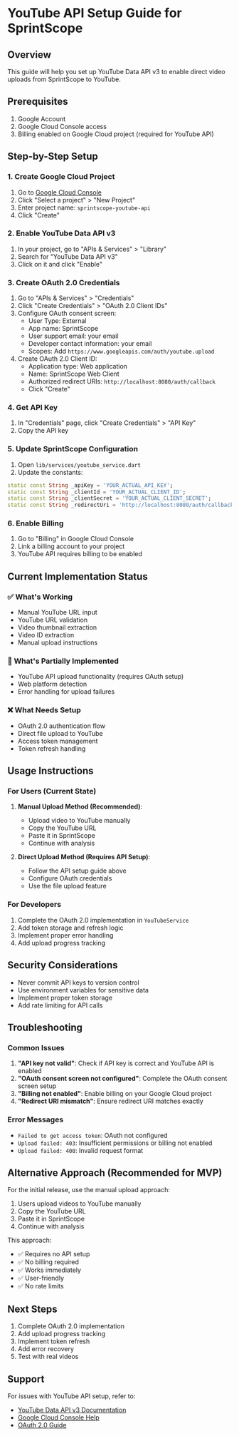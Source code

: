 # YouTube API Setup Guide for SprintScope

## Overview
This guide will help you set up YouTube Data API v3 to enable direct video uploads from SprintScope to YouTube.

## Prerequisites
1. Google Account
2. Google Cloud Console access
3. Billing enabled on Google Cloud project (required for YouTube API)

## Step-by-Step Setup

### 1. Create Google Cloud Project
1. Go to [Google Cloud Console](https://console.cloud.google.com/)
2. Click "Select a project" > "New Project"
3. Enter project name: `sprintscope-youtube-api`
4. Click "Create"

### 2. Enable YouTube Data API v3
1. In your project, go to "APIs & Services" > "Library"
2. Search for "YouTube Data API v3"
3. Click on it and click "Enable"

### 3. Create OAuth 2.0 Credentials
1. Go to "APIs & Services" > "Credentials"
2. Click "Create Credentials" > "OAuth 2.0 Client IDs"
3. Configure OAuth consent screen:
   - User Type: External
   - App name: SprintScope
   - User support email: your email
   - Developer contact information: your email
   - Scopes: Add `https://www.googleapis.com/auth/youtube.upload`
4. Create OAuth 2.0 Client ID:
   - Application type: Web application
   - Name: SprintScope Web Client
   - Authorized redirect URIs: `http://localhost:8080/auth/callback`
   - Click "Create"

### 4. Get API Key
1. In "Credentials" page, click "Create Credentials" > "API Key"
2. Copy the API key

### 5. Update SprintScope Configuration
1. Open `lib/services/youtube_service.dart`
2. Update the constants:
```dart
static const String _apiKey = 'YOUR_ACTUAL_API_KEY';
static const String _clientId = 'YOUR_ACTUAL_CLIENT_ID';
static const String _clientSecret = 'YOUR_ACTUAL_CLIENT_SECRET';
static const String _redirectUri = 'http://localhost:8080/auth/callback';
```

### 6. Enable Billing
1. Go to "Billing" in Google Cloud Console
2. Link a billing account to your project
3. YouTube API requires billing to be enabled

## Current Implementation Status

### ✅ What's Working
- Manual YouTube URL input
- YouTube URL validation
- Video thumbnail extraction
- Video ID extraction
- Manual upload instructions

### 🔄 What's Partially Implemented
- YouTube API upload functionality (requires OAuth setup)
- Web platform detection
- Error handling for upload failures

### ❌ What Needs Setup
- OAuth 2.0 authentication flow
- Direct file upload to YouTube
- Access token management
- Token refresh handling

## Usage Instructions

### For Users (Current State)
1. **Manual Upload Method (Recommended)**:
   - Upload video to YouTube manually
   - Copy the YouTube URL
   - Paste it in SprintScope
   - Continue with analysis

2. **Direct Upload Method (Requires API Setup)**:
   - Follow the API setup guide above
   - Configure OAuth credentials
   - Use the file upload feature

### For Developers
1. Complete the OAuth 2.0 implementation in `YouTubeService`
2. Add token storage and refresh logic
3. Implement proper error handling
4. Add upload progress tracking

## Security Considerations
- Never commit API keys to version control
- Use environment variables for sensitive data
- Implement proper token storage
- Add rate limiting for API calls

## Troubleshooting

### Common Issues
1. **"API key not valid"**: Check if API key is correct and YouTube API is enabled
2. **"OAuth consent screen not configured"**: Complete the OAuth consent screen setup
3. **"Billing not enabled"**: Enable billing on your Google Cloud project
4. **"Redirect URI mismatch"**: Ensure redirect URI matches exactly

### Error Messages
- `Failed to get access token`: OAuth not configured
- `Upload failed: 403`: Insufficient permissions or billing not enabled
- `Upload failed: 400`: Invalid request format

## Alternative Approach (Recommended for MVP)
For the initial release, use the manual upload approach:
1. Users upload videos to YouTube manually
2. Copy the YouTube URL
3. Paste it in SprintScope
4. Continue with analysis

This approach:
- ✅ Requires no API setup
- ✅ No billing required
- ✅ Works immediately
- ✅ User-friendly
- ✅ No rate limits

## Next Steps
1. Complete OAuth 2.0 implementation
2. Add upload progress tracking
3. Implement token refresh
4. Add error recovery
5. Test with real videos

## Support
For issues with YouTube API setup, refer to:
- [YouTube Data API v3 Documentation](https://developers.google.com/youtube/v3)
- [Google Cloud Console Help](https://cloud.google.com/docs)
- [OAuth 2.0 Guide](https://developers.google.com/identity/protocols/oauth2) 